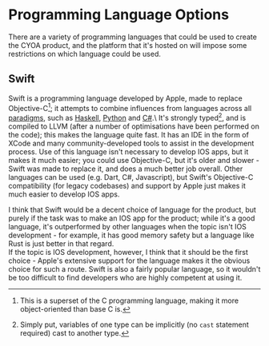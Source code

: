 # Programming Language Options
There are a variety of programming languages that could be used to create the CYOA product, and the platform that it's hosted on will impose some restrictions on which language could be used.

## Swift
Swift is a programming language developed by Apple, made to replace Objective-C[^1]; it attempts to combine influences from languages across all [paradigms](https://en.wikipedia.org/wiki/Programming_paradigm), such as [Haskell](https://www.haskell.org), [Python](https://www.python.org) and [C#](https://en.wikipedia.org/wiki/C_Sharp_(programming_language)).\
It's strongly typed[^2], and is compiled to LLVM (after a number of optimisations have been performed on the code); this makes the language quite fast. It has an IDE in the form of XCode and many community-developed tools to assist in the development process.
Use of this language isn't necessary to develop IOS apps, but it makes it much easier; you could use Objective-C, but it's older and slower - Swift was made to replace it, and does a much better job overall. Other languages can be used (e.g. Dart, C#, Javascript), but Swift's Objective-C compatibility (for legacy codebases) and support by Apple just makes it much easier to develop IOS apps.

I think that Swift would be a decent choice of language for the product, but purely if the task was to make an IOS app for the product; while it's a good language, it's outperformed by other languages when the topic isn't IOS development - for example, it has good memory safety but a language like Rust is just better in that regard.\
If the topic is IOS development, however, I think that it should be the first choice - Apple's extensive support for the language makes it the obvious choice for such a route. Swift is also a fairly popular language, so it wouldn't be too difficult to find developers who are highly competent at using it.

[^1]: This is a superset of the C programming language, making it more object-oriented than base C is.
[^2]: Simply put, variables of one type can be implicitly (no `cast` statement required) cast to another type.
